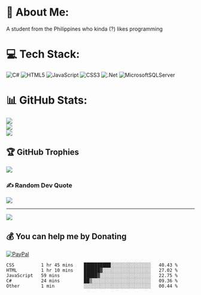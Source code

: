 # 💫 About Me:
A student from the Philippines who kinda (?) likes programming


# 💻 Tech Stack:
![C#](https://img.shields.io/badge/c%23-%23239120.svg?style=flat&logo=c-sharp&logoColor=white) ![HTML5](https://img.shields.io/badge/html5-%23E34F26.svg?style=flat&logo=html5&logoColor=white) ![JavaScript](https://img.shields.io/badge/javascript-%23323330.svg?style=flat&logo=javascript&logoColor=%23F7DF1E) ![CSS3](https://img.shields.io/badge/css3-%231572B6.svg?style=flat&logo=css3&logoColor=white) ![.Net](https://img.shields.io/badge/.NET-5C2D91?style=flat&logo=.net&logoColor=white) ![MicrosoftSQLServer](https://img.shields.io/badge/Microsoft%20SQL%20Sever-CC2927?style=flat&logo=microsoft%20sql%20server&logoColor=white)
# 📊 GitHub Stats:
![](https://github-readme-stats.vercel.app/api?username=rays-1&theme=tokyonight&hide_border=false&include_all_commits=true&count_private=true)<br/>
![](https://github-readme-streak-stats.herokuapp.com/?user=rays-1&theme=tokyonight&hide_border=false)<br/>
![](https://github-readme-stats.vercel.app/api/top-langs/?username=rays-1&theme=tokyonight&hide_border=false&include_all_commits=true&count_private=true&layout=compact)

## 🏆 GitHub Trophies
![](https://github-profile-trophy.vercel.app/?username=rays-1&theme=darkhub&no-frame=true&no-bg=true&margin-w=4)

### ✍️ Random Dev Quote
![](https://quotes-github-readme.vercel.app/api?type=horizontal&theme=dark)

---
[![](https://visitcount.itsvg.in/api?id=rays-1&icon=0&color=12)](https://visitcount.itsvg.in)

  ## 💰 You can help me by Donating
  [![PayPal](https://img.shields.io/badge/PayPal-00457C?style=for-the-badge&logo=paypal&logoColor=white)](https://paypal.me/lizziee12) 

  <!-- Proudly created with GPRM ( https://gprm.itsvg.in ) -->
  
<!--START_SECTION:waka-->

```text
CSS          1 hr 45 mins    ██████████░░░░░░░░░░░░░░░   40.43 %
HTML         1 hr 10 mins    ██████▓░░░░░░░░░░░░░░░░░░   27.02 %
JavaScript   59 mins         █████▓░░░░░░░░░░░░░░░░░░░   22.75 %
C#           24 mins         ██▒░░░░░░░░░░░░░░░░░░░░░░   09.36 %
Other        1 min           ░░░░░░░░░░░░░░░░░░░░░░░░░   00.44 %
```

<!--END_SECTION:waka-->
